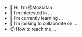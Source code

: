 - 👋 Hi, I’m @Mo3tafaa
- 👀 I’m interested in ...
- 🌱 I’m currently learning ...
- 💞️ I’m looking to collaborate on ...
- 📫 How to reach me ...

<!---
Mo3tafaa/Mo3tafaa is a ✨ special ✨ repository because its `README.md` (this file) appears on your GitHub profile.
You can click the Preview link to take a look at your changes.
--->
